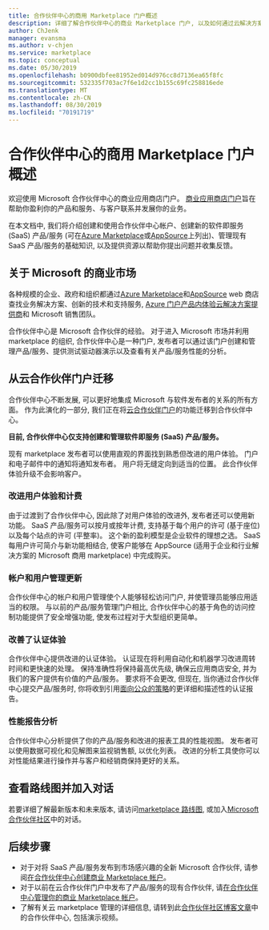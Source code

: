```yaml
---
title: 合作伙伴中心的商用 Marketplace 门户概述
description: 详细了解合作伙伴中心的商业 Marketplace 门户, 以及如何通过云解决方案提供商 (CSP) 计划在 Azure Marketplace、AppSource 和中列出和销售产品/服务。
author: ChJenk
manager: evansma
ms.author: v-chjen
ms.service: marketplace
ms.topic: conceptual
ms.date: 05/30/2019
ms.openlocfilehash: b0900dbfee81952ed014d976cc8d7136ea65f8fc
ms.sourcegitcommit: 532335f703ac7f6e1d2cc1b155c69fc258816ede
ms.translationtype: MT
ms.contentlocale: zh-CN
ms.lasthandoff: 08/30/2019
ms.locfileid: "70191719"
---
```

# <a name="overview-of-the-commercial-marketplace-portal-in-partner-center"></a>合作伙伴中心的商用 Marketplace 门户概述

欢迎使用 Microsoft 合作伙伴中心的商业应用商店门户。 [商业应用商店门户](https://partner.microsoft.com/dashboard/commercial-marketplace/)旨在帮助你盈利你的产品和服务、与客户联系并发展你的业务。

在本文档中, 我们将介绍创建和使用合作伙伴中心帐户、创建新的软件即服务 (SaaS) 产品/服务 (可在[Azure Marketplace](https://azuremarketplace.microsoft.com/)或[AppSource](https://appsource.microsoft.com/)上列出)、管理现有 SaaS 产品/服务的基础知识, 以及提供资源以帮助你提出问题并收集反馈。 

## <a name="about-microsofts-commercial-marketplace"></a>关于 Microsoft 的商业市场

各种规模的企业、政府和组织都通过[Azure Marketplace](https://azuremarketplace.microsoft.com/)和[AppSource](https://appsource.microsoft.com/) web 商店查找业务解决方案、创新的技术和支持服务, [Azure 门户产品内体验](https://portal.azure.com)[云解决方案提供商](https://partner.microsoft.com/cloud-solution-provider)和 Microsoft 销售团队。 

合作伙伴中心是 Microsoft 合作伙伴的经验。 对于进入 Microsoft 市场并利用 marketplace 的组织, 合作伙伴中心是一种门户, 发布者可以通过该门户创建和管理产品/服务、提供测试驱动器演示以及查看有关产品/服务性能的分析。 

## <a name="migration-from-cloud-partner-portal"></a>从云合作伙伴门户迁移

合作伙伴中心不断发展, 可以更好地集成 Microsoft 与软件发布者的关系的所有方面。 作为此演化的一部分, 我们正在将[云合作伙伴门户](https://cloudpartner.azure.com/)的功能迁移到合作伙伴中心。 

**目前, 合作伙伴中心仅支持创建和管理软件即服务 (SaaS) 产品/服务。**

现有 marketplace 发布者可以使用直观的界面找到熟悉但改进的用户体验。 门户和电子邮件中的通知将通知发布者。 用户将无缝定向到适当的位置。 此合作伙伴体验升级不会影响客户。 

### <a name="improvements-on-user-experience-and-billing"></a>改进用户体验和计费

由于过渡到了合作伙伴中心, 因此除了对用户体验的改进外, 发布者还可以使用新功能。 SaaS 产品/服务可以按月或按年计费, 支持基于每个用户的许可 (基于座位) 以及每个站点的许可 (平整率)。 这个新的盈利模型是企业软件的理想之选。 SaaS 每用户许可简介与新功能相结合, 使客户能够在 AppSource (适用于企业和行业解决方案的 Microsoft 商用 marketplace) 中完成购买。 

### <a name="account-and-user-management-updates"></a>帐户和用户管理更新

合作伙伴中心的帐户和用户管理使个人能够轻松访问门户, 并使管理员能够应用适当的权限。 与以前的产品/服务管理门户相比, 合作伙伴中心的基于角色的访问控制功能提供了安全增强功能, 使发布过程对于大型组织更简单。 

### <a name="improved-certification-experience"></a>改善了认证体验

合作伙伴中心提供改进的认证体验。 认证现在将利用自动化和机器学习改进周转时间和更快速的处理。 保持准确性将保持最高优先级, 确保云应用商店安全, 并为我们的客户提供有价值的产品/服务。 要求将不会更改, 但现在, 当你通过合作伙伴中心提交产品/服务时, 你将收到引用[面向公众的策略](https://docs.microsoft.com/legal/marketplace/certification-policies)的更详细和描述性的认证报告。 

### <a name="analytics-for-performance-reporting"></a>性能报告分析

合作伙伴中心分析提供了你的产品/服务和改进的报表工具的性能视图。 发布者可以使用数据可视化和见解图来监视销售额, 以优化列表。 改进的分析工具使你可以对性能结果进行操作并与客户和经销商保持更好的关系。 

## <a name="view-the-roadmap-and-join-the-conversation"></a>查看路线图并加入对话

若要详细了解最新版本和未来版本, 请访问[marketplace 路线图](https://aka.ms/publicmarketplaceroadmap), 或加入[Microsoft 合作伙伴社区](https://www.microsoftpartnercommunity.com/)中的对话。 

## <a name="next-steps"></a>后续步骤

- 对于对将 SaaS 产品/服务发布到市场感兴趣的全新 Microsoft 合作伙伴, 请参阅[在合作伙伴中心创建商业 Marketplace 帐户](./create-account.md)。
- 对于以前在云合作伙伴门户中发布了产品/服务的现有合作伙伴, 请[在合作伙伴中心管理你的商业 Marketplace 帐户](./manage-account.md)。 
- 了解有关云 marketplace 管理的详细信息, 请转到此[合作伙伴社区博客文章](https://www.microsoftpartnercommunity.com/t5/Azure-Marketplace-and-AppSource/Cloud-Marketplace-In-Partner-Center/m-p/9738#M293)中的合作伙伴中心, 包括演示视频。
